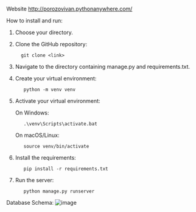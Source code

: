 Website http://porozovivan.pythonanywhere.com/

How to install and run:

1. Choose your directory.
2. Clone the GitHub repository:
   ```
     git clone <link>
   ```
3. Navigate to the directory containing manage.py and requirements.txt.
4. Create your virtual environment:
   ```
      python -m venv venv
   ```
5. Activate your virtual environment:

    On Windows:
   ```
      .\venv\Scripts\activate.bat
   ```
   On macOS/Linux:
    ```
       source venv/bin/activate
    ```
7. Install the requirements:
    ```
       pip install -r requirements.txt
    ```
8. Run the server:
    ```
       python manage.py runserver
    ```
    
Database Schema:
![image](https://github.com/IvanPorozov/feedback/assets/139009015/3217f2cf-7bcb-43de-b20f-08de90c82246)



